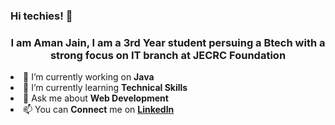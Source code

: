 ### Hi techies! 👋

<h3 align="center">I am Aman Jain, I am a 3rd Year student persuing a Btech with a strong focus on IT branch at JECRC Foundation</h3

- 🔭 I’m currently working on **Java**
- 🌱 I’m currently learning **Technical Skills**
- 💬 Ask me about **Web Development**
- 📫 You can **Connect** me on **[LinkedIn](http://www.linkedin.com/in/aman-jain-btech-it24)**


